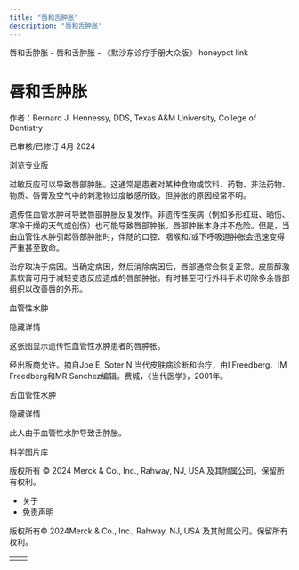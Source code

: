 ```yaml
---
title: "唇和舌肿胀"
description: "唇和舌肿胀"
---
```


﻿唇和舌肿胀 \- 唇和舌肿胀 \- 《默沙东诊疗手册大众版》 honeypot link

# 唇和舌肿胀

作者：Bernard J. Hennessy, DDS, Texas A&M University, College of Dentistry

已审核/已修订 4月 2024

浏览专业版

过敏反应可以导致唇部肿胀。这通常是患者对某种食物或饮料、药物、非法药物、物质、唇膏及空气中的刺激物过度敏感所致。但肿胀的原因经常不明。

遗传性血管水肿可导致唇部肿胀反复发作。非遗传性疾病（例如多形红斑、晒伤、寒冷干燥的天气或创伤）也可能导致唇部肿胀。唇部肿胀本身并不危险。但是，当由血管性水肿引起唇部肿胀时，伴随的口腔、咽喉和/或下呼吸道肿胀会迅速变得严重甚至致命。

治疗取决于病因。当确定病因，然后消除病因后，唇部通常会恢复正常。皮质醇激素软膏可用于减轻变态反应造成的唇部肿胀。有时甚至可行外科手术切除多余唇部组织以改善唇的外形。

血管性水肿



隐藏详情

这张图显示遗传性血管性水肿患者的唇肿胀。

经出版商允许。摘自Joe E, Soter N.当代皮肤病诊断和治疗，由I Freedberg、IM Freedberg和MR Sanchez编辑。费城，《当代医学》，2001年。

舌血管性水肿



隐藏详情

此人由于血管性水肿导致舌肿胀。

科学图片库



版权所有 © 2024
Merck & Co., Inc., Rahway, NJ, USA 及其附属公司。保留所有权利。

- 关于
- 免责声明

版权所有© 2024Merck & Co., Inc., Rahway, NJ, USA 及其附属公司。保留所有权利。

|     |     |
| --- | --- |
|  |  |